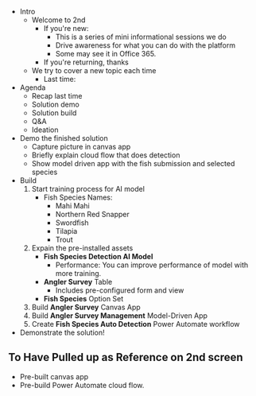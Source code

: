 - Intro
    - Welcome to 2nd
        - If you're new:
            - This is a series of mini informational sessions we do
            - Drive awareness for what you can do with the platform
            - Some may see it in Office 365.
        - If you're returning, thanks
    - We try to cover a new topic each time
        - Last time:
- Agenda
    - Recap last time
    - Solution demo
    - Solution build
    - Q&A
    - Ideation
- Demo the finished solution
    - Capture picture in canvas app
    - Briefly explain cloud flow that does detection
    - Show model driven app with the fish submission and selected species
- Build
    1. Start training process for AI model
        - Fish Species Names:
            - Mahi Mahi
            - Northern Red Snapper
            - Swordfish
            - Tilapia
            - Trout
    2. Expain the pre-installed assets
        - **Fish Species Detection AI Model**
            - Performance: You can improve performance of model with more training.
        - **Angler Survey** Table
            - Includes pre-configured form and view
        - **Fish Species** Option Set
    3. Build **Angler Survey** Canvas App
    4. Build **Angler Survey Management** Model-Driven App
    5. Create **Fish Species Auto Detection** Power Automate workflow
- Demonstrate the solution!



## To Have Pulled up as Reference on 2nd screen
- Pre-built canvas app
- Pre-build Power Automate cloud flow.

